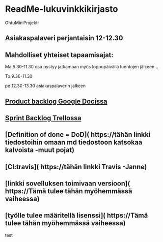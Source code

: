 # ReadMe-lukuvinkkikirjasto
OhtuMiniProjekti

## Asiakaspalaveri perjantaisin 12-12.30

## Mahdolliset yhteiset tapaamisajat:

Ma 9.30-11.30   osa pystyy jatkamaan myös loppupäivällä luentojen jälkeen…

To  9.30-11.30

pe 12.30-13.30  asiakaspalaverin jälkeen


## [Product backlog Google Docissa](https://docs.google.com/spreadsheets/d/1O1Wx9K8pMFfu_qx0O7vAwgkPlIZMfkedQ_htNHWB_vM/edit#gid=1)


## [Sprint Backlog Trellossa]( https://trello.com/b/JrkKyBqV/sprint-1-backlog)

## [Definition of done = DoD]( https://tähän linkki tiedostoihin omaan md tiedostoon katsokaa kalvoista -muut pojat)

## [CI:travis]( https://tähän linkki Travis -Janne)

## [linkki sovelluksen toimivaan versioon]( https://Tämä tulee tähän myöhemmässä vaiheessa)

## [työlle tulee määritellä lisenssi]( https://Tämä tulee tähän myöhemmässä vaiheessa)

test
